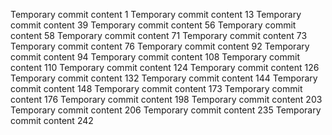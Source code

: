 Temporary commit content 1
Temporary commit content 13
Temporary commit content 39
Temporary commit content 56
Temporary commit content 58
Temporary commit content 71
Temporary commit content 73
Temporary commit content 76
Temporary commit content 92
Temporary commit content 94
Temporary commit content 108
Temporary commit content 110
Temporary commit content 124
Temporary commit content 126
Temporary commit content 132
Temporary commit content 144
Temporary commit content 148
Temporary commit content 173
Temporary commit content 176
Temporary commit content 198
Temporary commit content 203
Temporary commit content 206
Temporary commit content 235
Temporary commit content 242
